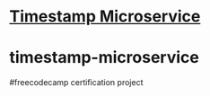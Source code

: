
# [Timestamp Microservice](https://www.freecodecamp.org/learn/apis-and-microservices/apis-and-microservices-projects/timestamp-microservice)
# timestamp-microservice
#freecodecamp certification project